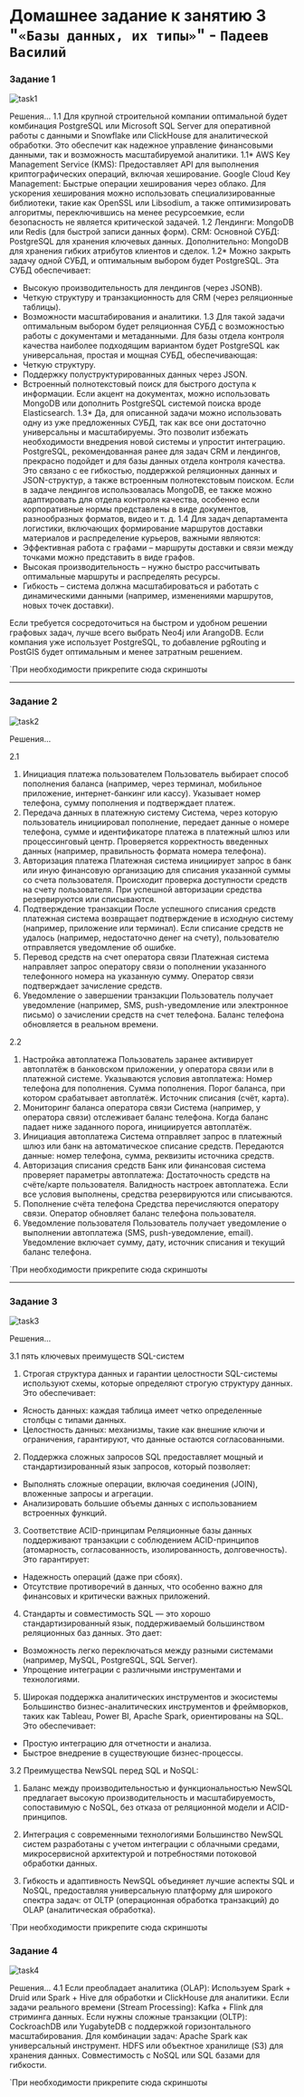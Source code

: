 # Домашнее задание к занятию 3 "`«Базы данных, их типы»`" - `Падеев Василий`


   
### Задание 1

![task1](https://github.com/Vasiliy-Ser/homework_10.1/blob/6a707e50a0b48d7102fa40e0cc454dd6a931fb80/file/task10.1.1.png)

Решения...
1.1 Для крупной строительной компании оптимальной будет комбинация PostgreSQL или Microsoft SQL Server для оперативной работы с данными и Snowflake или ClickHouse для аналитической обработки. 
Это обеспечит как надежное управление финансовыми данными, так и возможность масштабируемой аналитики.
1.1* AWS Key Management Service (KMS): Предоставляет API для выполнения криптографических операций, включая хеширование.
Google Cloud Key Management: Быстрые операции хеширования через облако.
Для ускорения хеширования можно использовать специализированные библиотеки, такие как OpenSSL или Libsodium, а также оптимизировать алгоритмы, переключившись на менее ресурсоемкие, если безопасность не является критической задачей.
1.2 Лендинги: MongoDB или Redis (для быстрой записи данных форм).
CRM: Основной СУБД: PostgreSQL для хранения ключевых данных. Дополнительно: MongoDB для хранения гибких атрибутов клиентов и сделок.
1.2* Можно закрыть задачу одной СУБД, и оптимальным выбором будет PostgreSQL. Эта СУБД обеспечивает:
- Высокую производительность для лендингов (через JSONB).
- Четкую структуру и транзакционность для CRM (через реляционные таблицы).
- Возможности масштабирования и аналитики. 
1.3 Для такой задачи оптимальным выбором будет реляционная СУБД с возможностью работы с документами и метаданными.
Для базы отдела контроля качества наиболее подходящим вариантом будет PostgreSQL как универсальная, простая и мощная СУБД, обеспечивающая:
- Четкую структуру.
- Поддержку полуструктурированных данных через JSON.
- Встроенный полнотекстовый поиск для быстрого доступа к информации.
Если акцент на документах, можно использовать MongoDB или дополнить PostgreSQL системой поиска вроде Elasticsearch.
1.3* Да, для описанной задачи можно использовать одну из уже предложенных СУБД, так как все они достаточно универсальны и масштабируемы. Это позволит избежать необходимости внедрения новой системы и упростит интеграцию. 
PostgreSQL, рекомендованная ранее для задач CRM и лендингов, прекрасно подойдет и для базы данных отдела контроля качества. Это связано с ее гибкостью, поддержкой реляционных данных и JSON-структур, а также встроенным полнотекстовым поиском.
Если в задаче лендингов использовалась MongoDB, ее также можно адаптировать для отдела контроля качества, особенно если корпоративные нормы представлены в виде документов, разнообразных форматов, видео и т. д.
1.4 Для задач департамента логистики, включающих формирование маршрутов доставки материалов и распределение курьеров, важными являются:
- Эффективная работа с графами – маршруты доставки и связи между точками можно представить в виде графов.
- Высокая производительность – нужно быстро рассчитывать оптимальные маршруты и распределять ресурсы.
- Гибкость – система должна масштабироваться и работать с динамическими данными (например, изменениями маршрутов, новых точек доставки).

Если требуется сосредоточиться на быстром и удобном решении графовых задач, лучше всего выбрать Neo4j или ArangoDB. Если компания уже использует PostgreSQL, то добавление pgRouting и PostGIS будет оптимальным и менее затратным решением.


`При необходимости прикрепитe сюда скриншоты



---

### Задание 2

![task2](https://github.com/Vasiliy-Ser/homework_10.1/blob/6a707e50a0b48d7102fa40e0cc454dd6a931fb80/file/task10.1.2.png)


Решения...

2.1 
1. Инициация платежа пользователем
Пользователь выбирает способ пополнения баланса (например, через терминал, мобильное приложение, интернет-банкинг или кассу).
Указывает номер телефона, сумму пополнения и подтверждает платеж.
2. Передача данных в платежную систему
Система, через которую пользователь инициировал пополнение, передает данные о номере телефона, сумме и идентификаторе платежа в платежный шлюз или процессинговый центр.
Проверяется корректность введенных данных (например, правильность формата номера телефона).
3. Авторизация платежа
Платежная система инициирует запрос в банк или иную финансовую организацию для списания указанной суммы со счета пользователя.
Происходит проверка доступности средств на счету пользователя.
При успешной авторизации средства резервируются или списываются.
4. Подтверждение транзакции
После успешного списания средств платежная система возвращает подтверждение в исходную систему (например, приложение или терминал).
Если списание средств не удалось (например, недостаточно денег на счету), пользователю отправляется уведомление об ошибке.
5. Перевод средств на счет оператора связи
Платежная система направляет запрос оператору связи о пополнении указанного телефонного номера на указанную сумму.
Оператор связи подтверждает зачисление средств.
6. Уведомление о завершении транзакции
Пользователь получает уведомление (например, SMS, push-уведомление или электронное письмо) о зачислении средств на счет телефона.
Баланс телефона обновляется в реальном времени.

2.2
1. Настройка автоплатежа
Пользователь заранее активирует автоплатёж в банковском приложении, у оператора связи или в платежной системе.
Указываются условия автоплатежа:
Номер телефона для пополнения.
Сумма пополнения.
Порог баланса, при котором срабатывает автоплатёж.
Источник списания (счёт, карта).
2. Мониторинг баланса оператора связи
Система (например, у оператора связи) отслеживает баланс телефона.
Когда баланс падает ниже заданного порога, инициируется автоплатёж.
3. Инициация автоплатежа
Система отправляет запрос в платежный шлюз или банк на автоматическое списание средств.
Передаются данные: номер телефона, сумма, реквизиты источника средств.
4. Авторизация списания средств
Банк или финансовая система проверяет параметры автоплатежа:
Достаточность средств на счёте/карте пользователя.
Валидность настроек автоплатежа.
Если все условия выполнены, средства резервируются или списываются.
5. Пополнение счёта телефона
Средства перечисляются оператору связи.
Оператор обновляет баланс телефона пользователя.
6. Уведомление пользователя
Пользователь получает уведомление о выполнении автоплатежа (SMS, push-уведомление, email).
Уведомление включает сумму, дату, источник списания и текущий баланс телефона.

`При необходимости прикрепитe сюда скриншоты


---

### Задание 3

![task3](https://github.com/Vasiliy-Ser/homework_10.1/blob/6a707e50a0b48d7102fa40e0cc454dd6a931fb80/file/task10.1.3.png)



Решения...

3.1 пять ключевых преимуществ SQL-систем
1. Строгая структура данных и гарантии целостности
SQL-системы используют схемы, которые определяют строгую структуру данных. Это обеспечивает:
- Ясность данных: каждая таблица имеет четко определенные столбцы с типами данных.
- Целостность данных: механизмы, такие как внешние ключи и ограничения, гарантируют, что данные остаются согласованными.

2. Поддержка сложных запросов
SQL предоставляет мощный и стандартизированный язык запросов, который позволяет:
- Выполнять сложные операции, включая соединения (JOIN), вложенные запросы и агрегации.
- Анализировать большие объемы данных с использованием встроенных функций.

3. Соответствие ACID-принципам
Реляционные базы данных поддерживают транзакции с соблюдением ACID-принципов (атомарность, согласованность, изолированность, долговечность). Это гарантирует:
- Надежность операций (даже при сбоях).
- Отсутствие противоречий в данных, что особенно важно для финансовых и критически важных приложений.

4. Стандарты и совместимость
SQL — это хорошо стандартизированный язык, поддерживаемый большинством реляционных баз данных. Это дает:
- Возможность легко переключаться между разными системами (например, MySQL, PostgreSQL, SQL Server).
- Упрощение интеграции с различными инструментами и технологиями.

5. Широкая поддержка аналитических инструментов и экосистемы
Большинство бизнес-аналитических инструментов и фреймворков, таких как Tableau, Power BI, Apache Spark, ориентированы на SQL. Это обеспечивает:
- Простую интеграцию для отчетности и анализа.
- Быстрое внедрение в существующие бизнес-процессы.

3.2 Преимущества NewSQL перед SQL и NoSQL:

1. Баланс между производительностью и функциональностью
NewSQL предлагает высокую производительность и масштабируемость, сопоставимую с NoSQL, без отказа от реляционной модели и ACID-принципов.

2. Интеграция с современными технологиями
Большинство NewSQL систем разработаны с учетом интеграции с облачными средами, микросервисной архитектурой и потребностями потоковой обработки данных.

3. Гибкость и адаптивность
NewSQL объединяет лучшие аспекты SQL и NoSQL, предоставляя универсальную платформу для широкого спектра задач: от OLTP (операционная обработка транзакций) до OLAP (аналитическая обработка). 


`При необходимости прикрепитe сюда скриншоты



### Задание 4

![task4](https://github.com/Vasiliy-Ser/homework_10.1/blob/6a707e50a0b48d7102fa40e0cc454dd6a931fb80/file/task10.1.4.png)


Решения...
4.1 Если преобладает аналитика (OLAP): Используем Spark + Druid или Spark + Hive для обработки и ClickHouse для аналитики.
Если задачи реального времени (Stream Processing): Kafka + Flink для стриминга данных.
Если нужны сложные транзакции (OLTP): CockroachDB или YugabyteDB с поддержкой горизонтального масштабирования.
Для комбинации задач:
Apache Spark как универсальный инструмент.
HDFS или объектное хранилище (S3) для хранения данных.
Совместимость с NoSQL или SQL базами для гибкости.

`При необходимости прикрепитe сюда скриншоты




